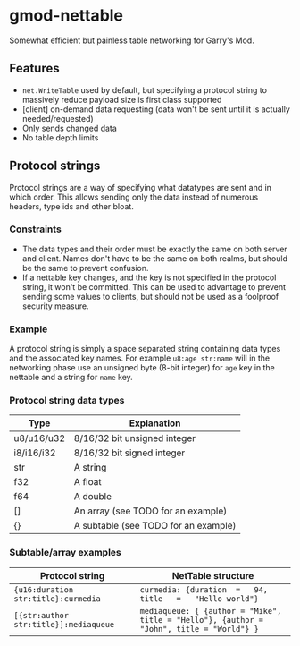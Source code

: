 # gmod-nettable

Somewhat efficient but painless table networking for Garry's Mod.

## Features
- ```net.WriteTable``` used by default, but specifying a protocol string to massively reduce payload size is first class supported
- [client] on-demand data requesting (data won't be sent until it is actually needed/requested)
- Only sends changed data
- No table depth limits

## Protocol strings
Protocol strings are a way of specifying what datatypes are sent and in which order. This allows sending only the data instead of numerous headers, type ids and other bloat.

### Constraints
- The data types and their order must be exactly the same on both server and client. Names don't have to be the same on both realms, but should be the same to prevent confusion.
- If a nettable key changes, and the key is not specified in the protocol string, it won't be committed. This can be used to advantage to prevent sending some values to clients, but should not be used as a foolproof security measure.

### Example
A protocol string is simply a space separated string containing data types and the associated key names. For example ```u8:age str:name``` will in the networking phase use an unsigned byte (8-bit integer) for ```age``` key in the nettable and a string for ```name``` key.

### Protocol string data types

Type  | Explanation
------------- | -------------
u8/u16/u32  | 8/16/32 bit unsigned integer
i8/i16/i32  | 8/16/32 bit signed integer
str         | A string
f32         | A float
f64         | A double
[]          | An array (see TODO for an example)
{}          | A subtable (see TODO for an example)

### Subtable/array examples

Protocol string | NetTable structure
-----|------
```{u16:duration str:title}:curmedia```|```curmedia: {duration	=	94, title	=	"Hello world"}```
```[{str:author str:title}]:mediaqueue```|```mediaqueue: { {author = "Mike", title = "Hello"}, {author = "John", title = "World"} }```